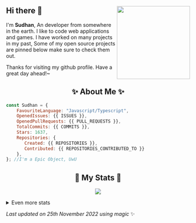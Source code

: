 ## Hi there 👋 <img align="right" src="https://avatars.githubusercontent.com/u/55418697?v=4" width="200" />
I'm **Sudhan**, An developer from somewhere in the earth. I like to code web applications and games. I have worked on many projects in my past, Some of my open source projects are pinned below make sure to check them out.
  
Thanks for visiting my github profile. Have a great day ahead!~
  
<h2 align="center"> ✨ About Me ✨</h2>

```js
const Sudhan = {
    FavouriteLanguage: "Javascript/Typescript",
    OpenedIssues: {{ ISSUES }},
    OpenedPullRequests: {{ PULL_REQUESTS }},
    TotalCommits: {{ COMMITS }},
    Stars: 1637,
    Repositories: {
       Created: {{ REPOSITORIES }},
       Contributed: {{ REPOSITORIES_CONTRIBUTED_TO }}
    },
}; //I'm a Epic Object, UwU
```
  
<h2 align="center"> 🚀 My Stats 🚀</h2>
<p align="center">
<img src="https://github-readme-streak-stats.herokuapp.com/?user=SudhanPlayz&theme=tokyonight">
</p>
<details>
  <summary>
      Even more stats
  </summary>
  <p align="center">
    <img src="https://github-profile-trophy.vercel.app/?username=SudhanPlayz&theme=dracula">
    <img src="https://github-readme-stats.vercel.app/api?username=SudhanPlayz&theme=tokyonight&count_private=true&show_icons=true&include_all_commits=true">
  </p>
</details>
  
<!-- Last updated on Fri Nov 25 2022 18:19:45 GMT+0000 (Coordinated Universal Time) ;-;-->
<i>Last updated on 25th November 2022 using magic</i> ✨ 